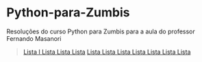 # Python-para-Zumbis
Resoluções do curso Python para Zumbis para a aula do professor Fernando Masanori


> <a href ="https://github.com/DISPVAG/DISPVAG/tree/main/Projeto">Lista I </a>
> <a href ="https://github.com/DISPVAG/DISPVAG/tree/main/Projeto"> Lista </a>
> <a href ="https://github.com/DISPVAG/DISPVAG/tree/main/Projeto"> Lista </a>
> <a href ="https://github.com/DISPVAG/DISPVAG/tree/main/Projeto"> Lista</a>
> <a href ="https://github.com/DISPVAG/DISPVAG/tree/main/Projeto"> Lista </a>
> <a href ="https://github.com/DISPVAG/DISPVAG/tree/main/Projeto"> Lista </a>
> <a href ="https://github.com/DISPVAG/DISPVAG/tree/main/Projeto"> Lista </a>
> <a href ="https://github.com/DISPVAG/DISPVAG/tree/main/Projeto"> Lista </a>
> <a href ="https://github.com/DISPVAG/DISPVAG/tree/main/Projeto"> Lista </a>
> <a href ="https://github.com/DISPVAG/DISPVAG/tree/main/Projeto"> Lista </a>
> <a href ="https://github.com/DISPVAG/DISPVAG/tree/main/Projeto"> Lista </a>
